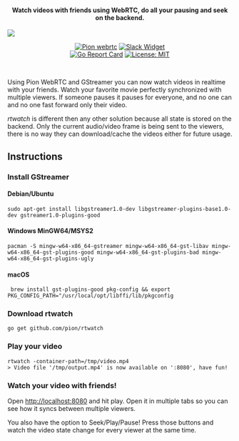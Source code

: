 <h4 align="center">Watch videos with friends using WebRTC, do all your pausing and seek on the backend.</h4>

<p align="center">
  <img style="min-width:100%;" src="https://raw.githubusercontent.com/pion/rtwatch/0d148eadb94c534cb62f39788251f057aea48adf/.github/rtwatch.gif">
</p>

<p align="center">
  <a href="https://pion.ly"><img src="https://img.shields.io/badge/pion-webrtc-gray.svg?longCache=true&colorB=brightgreen" alt="Pion webrtc"></a>
  <a href="https://pion.ly/slack"><img src="https://img.shields.io/badge/join-us%20on%20slack-gray.svg?longCache=true&logo=slack&colorB=brightgreen" alt="Slack Widget"></a>
  <br>
  <a href="https://goreportcard.com/report/github.com/pion/rtwatch"><img src="https://goreportcard.com/badge/github.com/pion/rtwatch" alt="Go Report Card"></a>
  <a href="LICENSE"><img src="https://img.shields.io/badge/License-MIT-yellow.svg" alt="License: MIT"></a>
</p>
<br>

Using Pion WebRTC and GStreamer you can now watch videos in realtime with your friends. Watch your favorite movie perfectly synchronized with multiple viewers. If someone pauses it pauses for everyone, and no one can and no one fast forward only their video.

*rtwatch* is different then any other solution because all state is stored on the backend. Only the current audio/video frame is being sent to the viewers, there is no way they can download/cache the videos either for future usage.

## Instructions
### Install GStreamer
#### Debian/Ubuntu
`sudo apt-get install libgstreamer1.0-dev libgstreamer-plugins-base1.0-dev gstreamer1.0-plugins-good`
#### Windows MinGW64/MSYS2
`pacman -S mingw-w64-x86_64-gstreamer mingw-w64-x86_64-gst-libav mingw-w64-x86_64-gst-plugins-good mingw-w64-x86_64-gst-plugins-bad mingw-w64-x86_64-gst-plugins-ugly`
#### macOS
` brew install gst-plugins-good pkg-config && export PKG_CONFIG_PATH="/usr/local/opt/libffi/lib/pkgconfig`

### Download rtwatch
```
go get github.com/pion/rtwatch
```

### Play your video
```
rtwatch -container-path=/tmp/video.mp4
> Video file '/tmp/output.mp4' is now available on ':8080', have fun!
```

### Watch your video with friends!
Open [http://localhost:8080](http://localhost:8080) and hit play. Open it in multiple tabs so you can see how it syncs between multiple viewers.

You also have the option to Seek/Play/Pause! Press those buttons and watch the video state change for every viewer at the same time.
